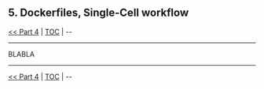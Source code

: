 ## 5. Dockerfiles, Single-Cell workflow

 [\<\< Part 4](https://github.com/PawseySC/bio-workshop-18/blob/master/4.hpc.md)
 | [TOC](https://github.com/PawseySC/bio-workshop-18/blob/master/TableOfContents.md) | 
 \-\-
______

BLABLA


______
 [\<\< Part 4](https://github.com/PawseySC/bio-workshop-18/blob/master/4.hpc.md) 
 | [TOC](https://github.com/PawseySC/bio-workshop-18/blob/master/TableOfContents.md) |
 \-\-
